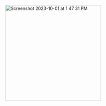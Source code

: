 <img width="308" alt="Screenshot 2023-10-01 at 1 47 31 PM" src="https://github.com/Parth1820/MAD_Pracrtical-3_21012011155/assets/139493808/9f7658cc-6cba-4d37-a888-44d97d14738a">
